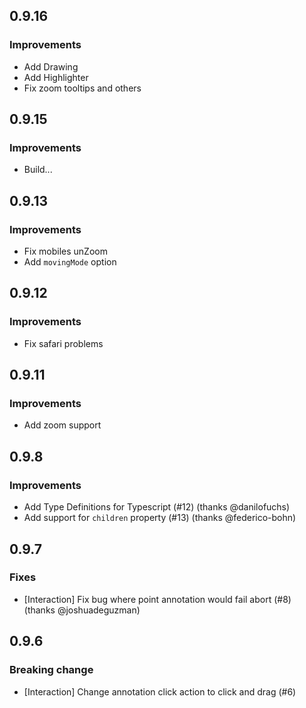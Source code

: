## 0.9.16

### Improvements

- Add Drawing
- Add Highlighter
- Fix zoom tooltips and others

## 0.9.15

### Improvements

- Build...

## 0.9.13

### Improvements

- Fix mobiles unZoom
- Add `movingMode` option

## 0.9.12

### Improvements

- Fix safari problems

## 0.9.11

### Improvements

- Add zoom support

## 0.9.8

### Improvements

- Add Type Definitions for Typescript (#12) (thanks @danilofuchs)
- Add support for `children` property (#13) (thanks @federico-bohn)

## 0.9.7

### Fixes

- [Interaction] Fix bug where point annotation would fail abort (#8) (thanks @joshuadeguzman)

## 0.9.6

### Breaking change

- [Interaction] Change annotation click action to click and drag (#6)

